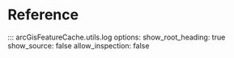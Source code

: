 # Reference

::: arcGisFeatureCache.utils.log
    options:
      show_root_heading: true
      show_source: false
      allow_inspection: false
